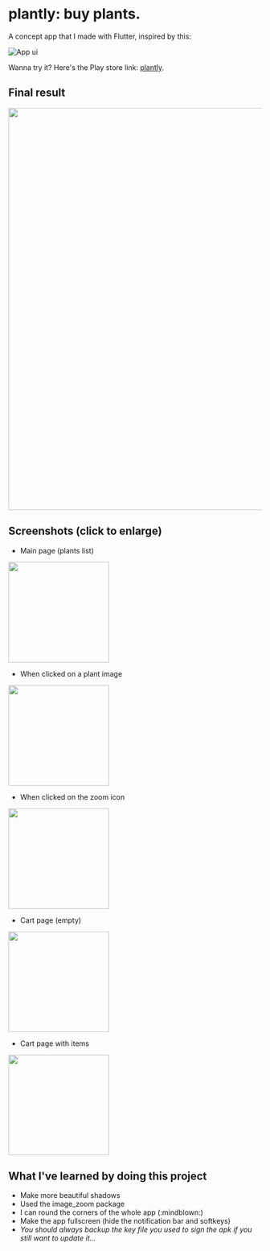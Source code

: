 # plantly: buy plants.
A concept app that I made with Flutter, inspired by this:

![App ui](media/plantly_app_concept.gif)

Wanna try it? Here's the Play store link: [plantly](https://play.google.com/store/apps/details?id=com.skuu.plantly).

## Final result
<img src="media/playstore_screenshot_2_small.png" width="800">


## Screenshots (click to enlarge)
- Main page (plants list)<br>
<img src="media/screenshots/flutter_01.png" width="200">

- When clicked on a plant image<br>
<img src="media/screenshots/flutter_02.png" width="200">

- When clicked on the zoom icon<br>
<img src="media/screenshots/flutter_03.png" width="200">

- Cart page (empty)<br>
<img src="media/screenshots/flutter_04.png" width="200">

- Cart page with items<br>
<img src="media/screenshots/flutter_05.png" width="200">


## What I've learned by doing this project
- Make more beautiful shadows
- Used the image_zoom package
- I can round the corners of the whole app (:mindblown:)
- Make the app fullscreen (hide the notification bar and softkeys)
- _You should always backup the key file you used to sign the apk if you still want to update it..._
